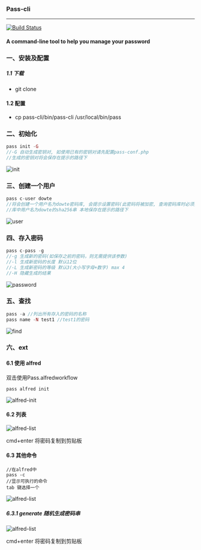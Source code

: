 ### Pass-cli
___
[![Build Status](https://travis-ci.org/Dowte/pass-cli.svg?branch=master)](https://travis-ci.org/Dowte/pass-cli)
#### A command-line tool to help you manage your password

### 一、安装及配置

##### 1.1 下载

+ git clone  

#### 1.2 配置
+ cp pass-cli/bin/pass-cli /usr/local/bin/pass

### 二、初始化

```php
pass init -G
//-G 自动生成密钥对, 如使用已有的密钥对请先配置pass-conf.php
//生成的密钥对将会保存在提示的路径下
```

![init](https://github.com/Dowte/ideas/blob/master/imgs/1518406735911.jpg?raw=true)

### 三、创建一个用户

```php
pass c-user dowte
//将会创建一个用户名为dowte密码库, 会提示设置密码(此密码将被加密, 查询密码库时必须提供)
//库中用户名为dowte的sha256串 本地保存在提示的路径下
```
![user](https://github.com/Dowte/ideas/blob/master/imgs/1519266586736.jpg?raw=true)

### 四、存入密码

```php
pass c-pass -g
//-g 生成新的密码(如保存之前的密码，则无需提供该参数)
//-l 生成新密码的长度 默认12位
//-L 生成新密码的等级 默认3(大小写字母+数字) max 4
//-H 隐藏生成的结果
```

![password](https://github.com/Dowte/ideas/blob/master/imgs/1519267095200.jpg?raw=true)

### 五、查找

```php
pass -a //列出所有存入的密码的名称
pass name -N test1 //test1的密码
```
![find](https://github.com/Dowte/ideas/blob/master/imgs/1519268480172.jpg?raw=true)

### 六、ext

#### 6.1 使用 alfred

双击使用Pass.alfredworkflow

```
pass alfred init
```
![alfred-init](https://github.com/Dowte/ideas/blob/master/imgs/1519268865294.jpg?raw=true)

#### 6.2 列表

![alfred-list](https://github.com/Dowte/ideas/blob/master/imgs/1519268947588.jpg?raw=true)

cmd+enter 将密码复制到剪贴板

#### 6.3 其他命令
```
//在alfred中
pass -c 
//显示可执行的命令
tab 键选择一个
```

![alfred-list](https://github.com/Dowte/ideas/blob/master/imgs/1519269195392.jpg?raw=true)

##### 6.3.1 generate 随机生成密码串

![alfred-list](https://github.com/Dowte/ideas/blob/master/imgs/1519269323424.jpg?raw=true)

cmd+enter 将密码复制到剪贴板
